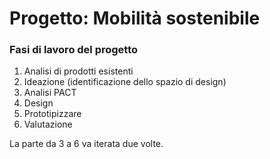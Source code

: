 # Progetto: Mobilità sostenibile

### Fasi di lavoro del progetto
1. Analisi di prodotti esistenti
2. Ideazione (identificazione dello spazio di design)
3. Analisi PACT
4. Design
5. Prototipizzare
6. Valutazione

La parte da 3 a 6 va iterata due volte.